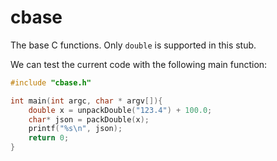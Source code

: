 # cbase

The base C functions. Only `double` is supported in this stub.

We can test the current code with the following main function:

``` C
#include "cbase.h"

int main(int argc, char * argv[]){
    double x = unpackDouble("123.4") + 100.0;
    char* json = packDouble(x);
    printf("%s\n", json);
    return 0;
}
```
